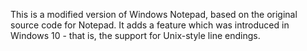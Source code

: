 This is a modified version of Windows Notepad, based on the original source code for
Notepad. It adds a feature which was introduced in Windows 10 - that is, the support
for Unix-style line endings.
